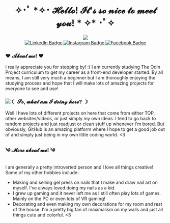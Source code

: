 <div id="header" align="center">
  <h1> ✧･ﾟ *✧･ 𝓗𝓮𝓵𝓵𝓸! 𝓘𝓽'𝓼 𝓼𝓸 𝓷𝓲𝓬𝓮 𝓽𝓸 𝓶𝓮𝓮𝓽 𝔂𝓸𝓾! * ✧* ･ﾟ✧ </h1>
  <img src="https://64.media.tumblr.com/d103eb823dce2842c673f409f036857b/tumblr_mzx9wrdwFa1snc5kxo1_1280.gif"/>
</div>

<div id="badges" align="center">
  <a href="#">
    <img src="https://github.com/jupiterboopiter/jupiterboopiter/assets/135379233/5bc93147-3dbd-4cb1-a15a-2b08b2abb673" alt="LinkedIn Badge"/>
  </a>
  <a href="#">
    <img src="https://github.com/jupiterboopiter/jupiterboopiter/assets/135379233/1e489fd8-edec-4091-aca9-06eab0a09af9" alt="Instagram Badge"/>
  </a>
  <a href="#">
    <img src="https://github.com/jupiterboopiter/jupiterboopiter/assets/135379233/50767357-6fce-4275-8e74-87d379bc8867" alt="Facebook Badge"/>
  </a>
</div>


<h3> ♥ 𝓐𝓫𝓸𝓾𝓽 𝓶𝓮! ♥ </h3>
  I really appreciate you for stopping by! :) I am currently studying The Odin Project curriculum to get my career as a front-end developer started. By all means, I am still very much a beginner but I am thoroughly enjoying the studying 
  process and hope that I will make lots of amazing projects for everyone to see and use!

<div id="about" align="left">
  <img src="https://i.pinimg.com/originals/54/2b/9e/542b9e472a4bf8fff355af5761011ce9.gif" align="left"/>
  <h3> ☾ 𝓢𝓸, 𝔀𝓱𝓪𝓽 𝓪𝓶 𝓘 𝓭𝓸𝓲𝓷𝓰 𝓱𝓮𝓻𝓮? ☽ </h3>
  Well I have lots of different projects on here that come from either TOP, other websites/videos, or just simply my own ideas. I tend to go back to random projects and just readjust or clean stuff up whenever I'm bored. But obviously,     GitHub is an amazing platform where I hope to get a good job out of and simply just being in my own little coding world. <3
</div>

<div id="facts" align="left">
  <h3>༄ 𝓜𝓸𝓻𝓮 𝓪𝓫𝓸𝓾𝓽 𝓶𝓮! ༄</h3>
  <p>I am generally a pretty introverted person and I love all things creative! Some of my other hobbies include:</p>
  <ul>
    <li>Making and selling gel press on nails that I make and draw nail art on myself. I've always loved doing my nails as a kid.</li>
    <li>I grew up gaming and it never left me as I still often play lots of games. Mainly on the PC or even lots of VR gaming!</li>
    <li>Decorating and even making my own decorations for my room and rest of the house. I'm a pretty big fan of maximalism on my walls and just all things cute and colorful. <3</li>
  </ul>
</div>


